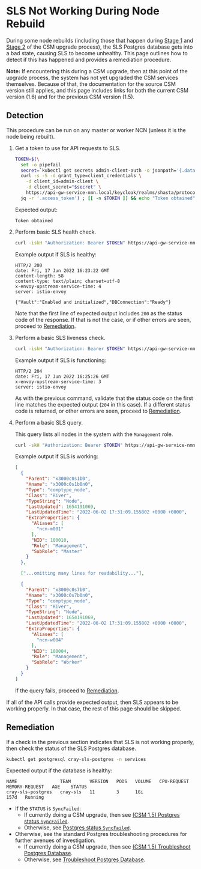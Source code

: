 # SLS Not Working During Node Rebuild

During some node rebuilds (including those that happen during [Stage 1](../../upgrade/Stage_1.md) and [Stage 2](../../upgrade/Stage_2.md) of the CSM upgrade process),
the SLS Postgres database gets into a bad state, causing SLS to become unhealthy. This page outlines how to detect if this has happened and provides a remediation procedure.

**Note:** If encountering this during a CSM upgrade, then at this point of the upgrade process, the system has not yet upgraded the CSM services
themselves. Because of that, the documentation for the source CSM version still applies, and this page includes links for both the current
CSM version (1.6) and for the previous CSM version (1.5).

## Detection

This procedure can be run on any master or worker NCN (unless it is the node being rebuilt).

1. Get a token to use for API requests to SLS.

    ```bash
    TOKEN=$(\
      set -o pipefail
      secret=`kubectl get secrets admin-client-auth -o jsonpath='{.data.client-secret}' | base64 -d` &&
      curl -s -S -d grant_type=client_credentials \
        -d client_id=admin-client \
        -d client_secret="$secret" \
        https://api-gw-service-nmn.local/keycloak/realms/shasta/protocol/openid-connect/token |
      jq -r '.access_token') ; [[ -n $TOKEN ]] && echo "Token obtained" || echo "Error getting token"
    ```

    Expected output:

    ```text
    Token obtained
    ```

1. Perform basic SLS health check.

    ```bash
    curl -iskH "Authorization: Bearer $TOKEN" https://api-gw-service-nmn.local/apis/sls/v1/health ; echo
    ```

    Example output if SLS is healthy:

    ```text
    HTTP/2 200
    date: Fri, 17 Jun 2022 16:23:22 GMT
    content-length: 58
    content-type: text/plain; charset=utf-8
    x-envoy-upstream-service-time: 4
    server: istio-envoy

    {"Vault":"Enabled and initialized","DBConnection":"Ready"}
    ```

    Note that the first line of expected output includes `200` as the status code of the response. If that
    is not the case, or if other errors are seen, proceed to [Remediation](#remediation).

1. Perform a basic SLS liveness check.

    ```bash
    curl -iskH "Authorization: Bearer $TOKEN" https://api-gw-service-nmn.local/apis/sls/v1/liveness ; echo
    ```

    Example output if SLS is functioning:

    ```text
    HTTP/2 204
    date: Fri, 17 Jun 2022 16:25:26 GMT
    x-envoy-upstream-service-time: 3
    server: istio-envoy
    ```

    As with the previous command, validate that the status code on the first line matches the expected output (`204` in
    this case). If a different status code is returned, or other errors are seen, proceed to [Remediation](#remediation).

1. Perform a basic SLS query.

    This query lists all nodes in the system with the `Management` role.

    ```bash
    curl -skH "Authorization: Bearer $TOKEN" https://api-gw-service-nmn.local/apis/sls/v1/search/hardware?extra_properties.Role=Management | jq
    ```

    Example output if SLS is working:

    ```json
    [
      {
        "Parent": "x3000c0s1b0",
        "Xname": "x3000c0s1b0n0",
        "Type": "comptype_node",
        "Class": "River",
        "TypeString": "Node",
        "LastUpdated": 1654191069,
        "LastUpdatedTime": "2022-06-02 17:31:09.155802 +0000 +0000",
        "ExtraProperties": {
          "Aliases": [
            "ncn-m001"
          ],
          "NID": 100010,
          "Role": "Management",
          "SubRole": "Master"
        }
      },

      ["...omitting many lines for readability..."],

      {
        "Parent": "x3000c0s7b0",
        "Xname": "x3000c0s7b0n0",
        "Type": "comptype_node",
        "Class": "River",
        "TypeString": "Node",
        "LastUpdated": 1654191069,
        "LastUpdatedTime": "2022-06-02 17:31:09.155802 +0000 +0000",
        "ExtraProperties": {
          "Aliases": [
            "ncn-w004"
          ],
          "NID": 100004,
          "Role": "Management",
          "SubRole": "Worker"
        }
      }
    ]
    ```

    If the query fails, proceed to [Remediation](#remediation).

If all of the API calls provide expected output, then SLS appears to be working properly. In that case, the rest of this page should be skipped.

## Remediation

If a check in the previous section indicates that SLS is not working properly, then check the status of the SLS Postgres database.

```bash
kubectl get postgresql cray-sls-postgres -n services
```

Expected output if the database is healthy:

```text
NAME                TEAM       VERSION   PODS   VOLUME   CPU-REQUEST   MEMORY-REQUEST   AGE    STATUS
cray-sls-postgres   cray-sls   11        3      1Gi                                     157d   Running
```

* If the `STATUS` is `SyncFailed`:
    * If currently doing a CSM upgrade, then see
      [(CSM 1.5) Postgres status `SyncFailed`](https://github.com/Cray-HPE/docs-csm/blob/release/1.5/operations/kubernetes/Troubleshoot_Postgres_Database.md#postgres-status-syncfailed).
    * Otherwise, see [Postgres status `SyncFailed`](../../operations/kubernetes/Troubleshoot_Postgres_Database.md#postgres-status-syncfailed).
* Otherwise, see the standard Postgres troubleshooting procedures for further avenues of investigation.
    * If currently doing a CSM upgrade, then see
      [(CSM 1.5) Troubleshoot Postgres Database](https://github.com/Cray-HPE/docs-csm/blob/release/1.5/operations/kubernetes/Troubleshoot_Postgres_Database.md).
    * Otherwise, see [Troubleshoot Postgres Database](../../operations/kubernetes/Troubleshoot_Postgres_Database.md).

